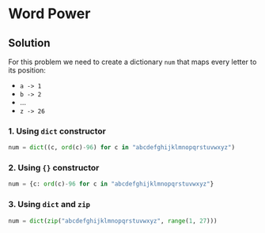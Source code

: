 # Word Power

## Solution

For this problem we need to create a dictionary `num` that maps every letter to its position:

- `a -> 1`
- `b -> 2`
- ...
- `z -> 26`

### 1. Using `dict` constructor

```python
num = dict((c, ord(c)-96) for c in "abcdefghijklmnopqrstuvwxyz")
```

### 2. Using `{}` constructor

```python
num = {c: ord(c)-96 for c in "abcdefghijklmnopqrstuvwxyz"}
```

### 3. Using `dict` and `zip`

```python
num = dict(zip("abcdefghijklmnopqrstuvwxyz", range(1, 27)))
```
